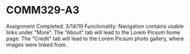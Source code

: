 # COMM329-A3
Assignment Completed: 3/14/19
Functionality: Navigation contains usable links under "More". The "About" tab will lead to the Lorem Picsum home page. The "Credit" tab will lead to the Lorem Picsum photo gallery, where images were linked from. 
